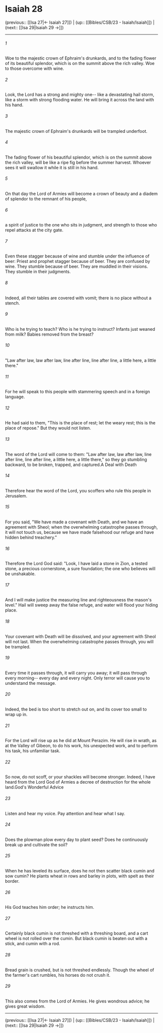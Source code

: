 # Isaiah 28

(previous:: [[Isa 27|← Isaiah 27]]) | (up:: [[Bibles/CSB/23 - Isaiah/Isaiah]]) | (next:: [[Isa 29|Isaiah 29 →]])

***


###### 1 
Woe to the majestic crown of Ephraim's drunkards, and to the fading flower of its beautiful splendor, which is on the summit above the rich valley. Woe to those overcome with wine. 

###### 2 
Look, the Lord has a strong and mighty one-- like a devastating hail storm, like a storm with strong flooding water. He will bring it across the land with his hand. 

###### 3 
The majestic crown of Ephraim's drunkards will be trampled underfoot. 

###### 4 
The fading flower of his beautiful splendor, which is on the summit above the rich valley, will be like a ripe fig before the summer harvest. Whoever sees it will swallow it while it is still in his hand. 

###### 5 
On that day the Lord of Armies will become a crown of beauty and a diadem of splendor to the remnant of his people, 

###### 6 
a spirit of justice to the one who sits in judgment, and strength to those who repel attacks at the city gate. 

###### 7 
Even these stagger because of wine and stumble under the influence of beer: Priest and prophet stagger because of beer. They are confused by wine. They stumble because of beer. They are muddled in their visions. They stumble in their judgments. 

###### 8 
Indeed, all their tables are covered with vomit; there is no place without a stench. 

###### 9 
Who is he trying to teach? Who is he trying to instruct? Infants just weaned from milk? Babies removed from the breast? 

###### 10 
"Law after law, law after law, line after line, line after line, a little here, a little there." 

###### 11 
For he will speak to this people with stammering speech and in a foreign language. 

###### 12 
He had said to them, "This is the place of rest; let the weary rest; this is the place of repose." But they would not listen. 

###### 13 
The word of the Lord will come to them: "Law after law, law after law, line after line, line after line, a little here, a little there," so they go stumbling backward, to be broken, trapped, and captured.A Deal with Death 

###### 14 
Therefore hear the word of the Lord, you scoffers who rule this people in Jerusalem. 

###### 15 
For you said, "We have made a covenant with Death, and we have an agreement with Sheol; when the overwhelming catastrophe passes through, it will not touch us, because we have made falsehood our refuge and have hidden behind treachery." 

###### 16 
Therefore the Lord God said: "Look, I have laid a stone in Zion, a tested stone, a precious cornerstone, a sure foundation; the one who believes will be unshakable. 

###### 17 
And I will make justice the measuring line and righteousness the mason's level." Hail will sweep away the false refuge, and water will flood your hiding place. 

###### 18 
Your covenant with Death will be dissolved, and your agreement with Sheol will not last. When the overwhelming catastrophe passes through, you will be trampled. 

###### 19 
Every time it passes through, it will carry you away; it will pass through every morning-- every day and every night. Only terror will cause you to understand the message. 

###### 20 
Indeed, the bed is too short to stretch out on, and its cover too small to wrap up in. 

###### 21 
For the Lord will rise up as he did at Mount Perazim. He will rise in wrath, as at the Valley of Gibeon, to do his work, his unexpected work, and to perform his task, his unfamiliar task. 

###### 22 
So now, do not scoff, or your shackles will become stronger. Indeed, I have heard from the Lord God of Armies a decree of destruction for the whole land.God's Wonderful Advice 

###### 23 
Listen and hear my voice. Pay attention and hear what I say. 

###### 24 
Does the plowman plow every day to plant seed? Does he continuously break up and cultivate the soil? 

###### 25 
When he has leveled its surface, does he not then scatter black cumin and sow cumin? He plants wheat in rows and barley in plots, with spelt as their border. 

###### 26 
His God teaches him order; he instructs him. 

###### 27 
Certainly black cumin is not threshed with a threshing board, and a cart wheel is not rolled over the cumin. But black cumin is beaten out with a stick, and cumin with a rod. 

###### 28 
Bread grain is crushed, but is not threshed endlessly. Though the wheel of the farmer's cart rumbles, his horses do not crush it. 

###### 29 
This also comes from the Lord of Armies. He gives wondrous advice; he gives great wisdom.

***

(previous:: [[Isa 27|← Isaiah 27]]) | (up:: [[Bibles/CSB/23 - Isaiah/Isaiah]]) | (next:: [[Isa 29|Isaiah 29 →]])
